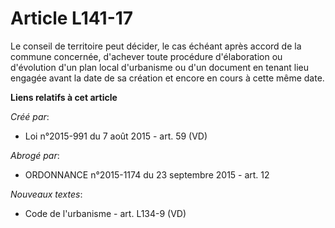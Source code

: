 # Article L141-17

Le conseil de territoire peut décider, le cas échéant après accord de la commune concernée, d'achever toute procédure
d'élaboration ou d'évolution d'un plan local d'urbanisme ou d'un document en tenant lieu engagée avant la date de sa création
et encore en cours à cette même date.

**Liens relatifs à cet article**

_Créé par_:

  - Loi n°2015-991 du 7 août 2015 - art. 59 (VD)

_Abrogé par_:

  - ORDONNANCE n°2015-1174 du 23 septembre 2015 - art. 12

_Nouveaux textes_:

  - Code de l'urbanisme - art. L134-9 (VD)
